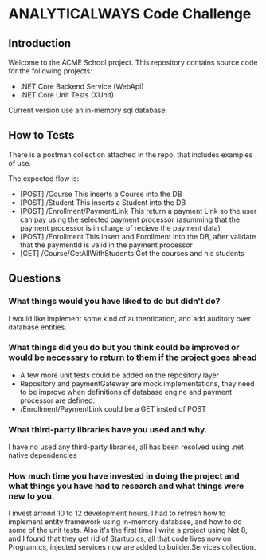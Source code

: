 # ANALYTICALWAYS Code Challenge

## Introduction

Welcome to the ACME School project. This repository contains source code for the following projects:

- .NET Core Backend Service (WebApi)
- .NET Core Unit Tests (XUnit)

Current version use an in-memory sql database.

## How to Tests

There is a postman collection attached in the repo, that includes examples of use. 

The expected flow is:

- [POST] /Course
	This inserts a Course into the DB
- [POST] /Student
	This inserts a Student into the DB
- [POST] /Enrollment/PaymentLink
	This return a payment Link so the user can pay using the selected payment processor (asumming that the payment processor is in charge of recieve the payment data)
- [POST] /Enrollment
	This insert and Enrollment into the DB, after validate that the paymentId is valid in the payment processor
- [GET] /Course/GetAllWithStudents
	Get the courses and his students

## Questions

### What things would you have liked to do but didn't do?

I would like implement some kind of authentication, and add auditory over database entities.

### What things did you do but you think could be improved or would be necessary to return to them if the project goes ahead

- A few more unit tests could be added on the repository layer
- Repository and paymentGateway are mock implementations, they need to be improve when definitions of database engine and payment processor are defined.
- /Enrollment/PaymentLink could be a GET insted of POST

### What third-party libraries have you used and why.

I have no used any third-party libraries, all has been resolved using .net native dependencies 

### How much time you have invested in doing the project and what things you have had to research and what things were new to you.

I invest arrond 10 to 12 development hours. I had to refresh how to implement entity framework using in-memory database, and how to do some of the unit tests.
Also it's the first time I write a project using Net 8, and I found that they get rid of Startup.cs, all that code lives now on Program.cs, injected services now are added to builder.Services collection.

